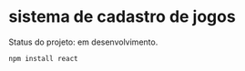 <h1>sistema de cadastro de jogos</h1>
Status do projeto: em desenvolvimento.

```
npm install react
```

